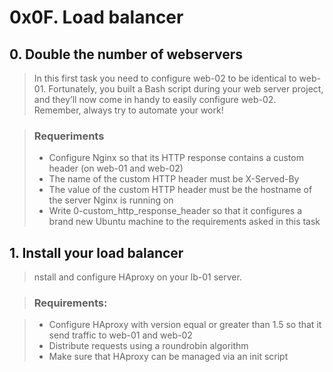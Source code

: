 # 0x0F. Load balancer

## 0. Double the number of webservers 

> In this first task you need to configure web-02 to be identical to web-01. Fortunately, you built a Bash script during your web server project, and they’ll now come in handy to easily configure web-02. Remember, always try to automate your work!

> ### Requeriments
> - Configure Nginx so that its HTTP response contains a custom header (on web-01 and web-02)
> - The name of the custom HTTP header must be X-Served-By
> - The value of the custom HTTP header must be the hostname of the server Nginx is running on
> - Write 0-custom_http_response_header so that it configures a brand new Ubuntu machine to the requirements asked in this task

## 1. Install your load balancer 
> nstall and configure HAproxy on your lb-01 server.

> ### Requirements:

> - Configure HAproxy with version equal or greater than 1.5 so that it send traffic to web-01 and web-02
> - Distribute requests using a roundrobin algorithm
> - Make sure that HAproxy can be managed via an init script
